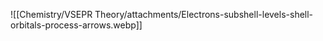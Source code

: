 ![[Chemistry/VSEPR Theory/attachments/Electrons-subshell-levels-shell-orbitals-process-arrows.webp]]
